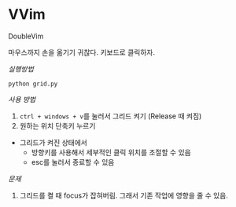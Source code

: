 # VVim
DoubleVim

마우스까지 손을 옮기기 귀찮다.
키보드로 클릭하자.


*실행방법*

`python grid.py`

*사용 방법*
1. `ctrl + windows + v`를 눌러서 그리드 켜기 (Release 때 켜짐)
2. 원하는 위치 단축키 누르기

+ 그리드가 켜진 상태에서
    - 방향키를 사용해서 세부적인 클릭 위치를 조절할 수 있음
    - esc를 눌러서 종료할 수 있음

*문제*
1. 그리드를 켤 때 focus가 잡혀버림. 그래서 기존 작업에 영향을 줄 수 있음.
